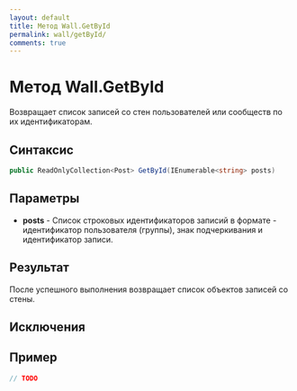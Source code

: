 ```yaml
---
layout: default
title: Метод Wall.GetById
permalink: wall/getById/
comments: true
---
```

# Метод Wall.GetById
Возвращает список записей со стен пользователей или сообществ по их идентификаторам.

## Синтаксис
```csharp
public ReadOnlyCollection<Post> GetById(IEnumerable<string> posts)
```

## Параметры
+ **posts** - Список строковых идентификаторов записий в формате - идентификатор пользователя (группы), знак подчеркивания и идентификатор записи.

## Результат
После успешного выполнения возвращает список объектов записей со стены.

## Исключения

## Пример
```csharp
// TODO
```